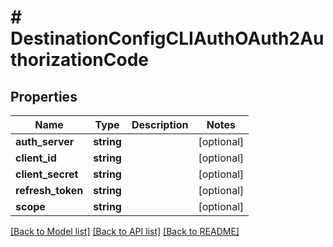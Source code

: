 # # DestinationConfigCLIAuthOAuth2AuthorizationCode

## Properties

Name | Type | Description | Notes
------------ | ------------- | ------------- | -------------
**auth_server** | **string** |  | [optional]
**client_id** | **string** |  | [optional]
**client_secret** | **string** |  | [optional]
**refresh_token** | **string** |  | [optional]
**scope** | **string** |  | [optional]

[[Back to Model list]](../../README.md#models) [[Back to API list]](../../README.md#endpoints) [[Back to README]](../../README.md)
